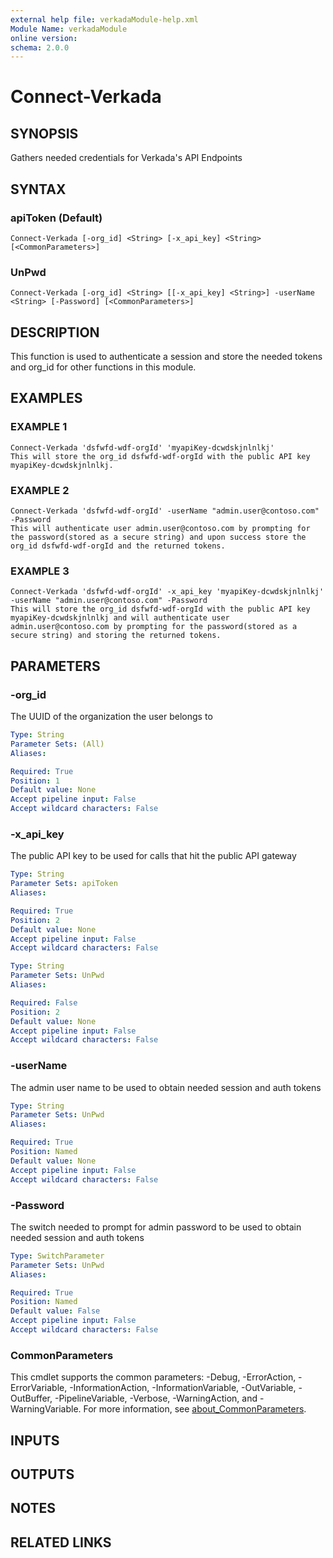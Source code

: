 ```yaml
---
external help file: verkadaModule-help.xml
Module Name: verkadaModule
online version:
schema: 2.0.0
---
```


# Connect-Verkada

## SYNOPSIS
Gathers needed credentials for Verkada's API Endpoints

## SYNTAX

### apiToken (Default)
```
Connect-Verkada [-org_id] <String> [-x_api_key] <String> [<CommonParameters>]
```

### UnPwd
```
Connect-Verkada [-org_id] <String> [[-x_api_key] <String>] -userName <String> [-Password] [<CommonParameters>]
```

## DESCRIPTION
This function is used to authenticate a session and store the needed tokens and org_id for other functions in this module.

## EXAMPLES

### EXAMPLE 1
```
Connect-Verkada 'dsfwfd-wdf-orgId' 'myapiKey-dcwdskjnlnlkj'
This will store the org_id dsfwfd-wdf-orgId with the public API key myapiKey-dcwdskjnlnlkj.
```

### EXAMPLE 2
```
Connect-Verkada 'dsfwfd-wdf-orgId' -userName "admin.user@contoso.com" -Password
This will authenticate user admin.user@contoso.com by prompting for the password(stored as a secure string) and upon success store the org_id dsfwfd-wdf-orgId and the returned tokens.
```

### EXAMPLE 3
```
Connect-Verkada 'dsfwfd-wdf-orgId' -x_api_key 'myapiKey-dcwdskjnlnlkj' -userName "admin.user@contoso.com" -Password
This will store the org_id dsfwfd-wdf-orgId with the public API key myapiKey-dcwdskjnlnlkj and will authenticate user admin.user@contoso.com by prompting for the password(stored as a secure string) and storing the returned tokens.
```

## PARAMETERS

### -org_id
The UUID of the organization the user belongs to

```yaml
Type: String
Parameter Sets: (All)
Aliases:

Required: True
Position: 1
Default value: None
Accept pipeline input: False
Accept wildcard characters: False
```

### -x_api_key
The public API key to be used for calls that hit the public API gateway

```yaml
Type: String
Parameter Sets: apiToken
Aliases:

Required: True
Position: 2
Default value: None
Accept pipeline input: False
Accept wildcard characters: False
```

```yaml
Type: String
Parameter Sets: UnPwd
Aliases:

Required: False
Position: 2
Default value: None
Accept pipeline input: False
Accept wildcard characters: False
```

### -userName
The admin user name to be used to obtain needed session and auth tokens

```yaml
Type: String
Parameter Sets: UnPwd
Aliases:

Required: True
Position: Named
Default value: None
Accept pipeline input: False
Accept wildcard characters: False
```

### -Password
The switch needed to prompt for admin password to be used to obtain needed session and auth tokens

```yaml
Type: SwitchParameter
Parameter Sets: UnPwd
Aliases:

Required: True
Position: Named
Default value: False
Accept pipeline input: False
Accept wildcard characters: False
```

### CommonParameters
This cmdlet supports the common parameters: -Debug, -ErrorAction, -ErrorVariable, -InformationAction, -InformationVariable, -OutVariable, -OutBuffer, -PipelineVariable, -Verbose, -WarningAction, and -WarningVariable. For more information, see [about_CommonParameters](http://go.microsoft.com/fwlink/?LinkID=113216).

## INPUTS

## OUTPUTS

## NOTES

## RELATED LINKS
